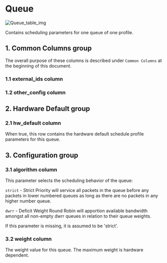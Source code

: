 # Queue

![Queue_table_img](http://www.plantuml.com/plantuml/img/0QW0L_z0StHXSdHrRMmAT6zdPNHePN8WUmfZR65pSo1HTMLrPGfz2cXfP6KWOsboOsnb2cXfP6KWRMLjOcLoSmfiPMTbRcGWScbdQ7GAOszkT6bkTMzp86nfRcKWBI0yOZvpT79lRcSyBs8-879bPcLoPMvZPGfaRtHqPMGWR6bkPI0j83nfFdTbOMiyBsa-879bPcLoPMvZPGfbRcHiPMTbRcGAG6LkP7LjR0e0)

Contains scheduling parameters for one queue of one profile.

## 1. Common Columns group

The overall purpose of these columns is described under `Common Columns` at the
beginning of this document.

### 1.1 external_ids column

### 1.2 other_config column

## 2. Hardware Default group

### 2.1 hw_default column

When true, this row contains the hardware default schedule profile parameters
for this queue.

## 3. Configuration group

### 3.1 algorithm column

This parameter selects the scheduling behavior of the queue:

`strict` - Strict Priority will service all packets in the queue before any
packets in lower numbered queues as long as there are no packets in any higher
number queue.

`dwrr` - Deficit Weight Round Robin will apportion available bandwidth amongst
all non-empty dwrr queues in relation to their queue weights.

If this parameter is missing, it is assumed to be 'strict'.

### 3.2 weight column

The weight value for this queue. The maximum weight is hardware dependent.

